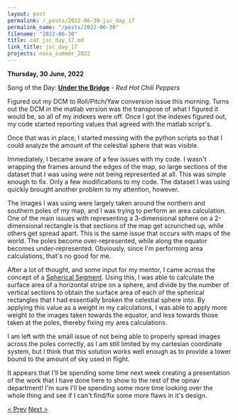 ```yaml
---
layout: post
permalink: /_posts/2022-06-30-jsc_day_17
permalink_name: "/posts/2022-06-30"
filename: "2022-06-30"
title: cat jsc_day_17.md
link_title: jsc_day_17
projects: nasa_summer_2022
---
```

**Thursday, 30 June, 2022**

Song of the Day: [**Under the Bridge**](https://youtu.be/GLvohMXgcBo) - *Red Hot Chili Peppers*

Figured out my DCM to Roll/Pitch/Yaw conversion issue this morning. Turns out the DCM in the matlab version was the transpose of what I figured it would be, so all of my indexes were off. Once I got the indexes figured out, my code started reporting values that agreed with the matlab script's.

Once that was in place, I started messing with the python scripts so that I could analyze the amount of the celestial sphere that was visible.

Immediately, I became aware of a few issues with my code. I wasn't wrapping the frames around the edges of the map, so large sections of the dataset that I was using were not being represented at all. This was simple enough to fix. Only a few modifications to my code. The dataset I was using quickly brought another problem to my attention, however.

The images I was using were largely taken around the northern and southern poles of my map, and I was trying to perform an area calculation. One of the main issues with representing a 3-dimensional sphere on a 2-dimensional rectangle is that sections of the map get scrunched up, while others get spread apart. This is the same issue that occurs with maps of the world. The poles become over-represented, while along the equator becomes under-represented. Obviously, since I'm performing area calculations, that's no good for me.

After a lot of thought, and some input for my mentor, I came across the concept of a [Spherical Segment](https://en.wikipedia.org/wiki/Spherical_segment). Using this, I was able to calculate the surface area of a horizontal stripe on a sphere, and divide by the number of vertical sections to obtain the surface area of each of the spherical rectangles that I had essentially broken the celestial sphere into. By applying this value as a weight in my calculations, I was able to apply more weight to the images taken towards the equator, and less towards those taken at the poles, thereby fixing my area calculations.

I am left with the small issue of not being able to properly spread images across the poles correctly, as I am still limited by my cartesian coordinate system, but I think that this solution works well enough as to provide a lower bound to the amount of sky used in flight.

It appears that I'll be spending some time next week creating a presentation of the work that I have done here to show to the rest of the opnav department! I'm sure I'll be spending some more time looking over the whole thing and see if I can't find/fix some more flaws in it's design.

[< Prev](/_posts/2022-06-29-jsc_day_16)    [Next >](/_posts/2022-07-03-mac_os_test)
